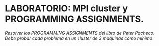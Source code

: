 # LABORATORIO: MPI cluster y PROGRAMMING ASSIGNMENTS. 

*Resolver los PROGRAMMING ASSIGNMENTS del libro de Peter Pacheco. 
Debe probar cada problema en un cluster de 3 maquinas como mínimo*